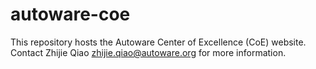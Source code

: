 # autoware-coe
This repository hosts the Autoware Center of Excellence (CoE) website. Contact Zhijie Qiao zhijie.qiao@autoware.org for more information.
